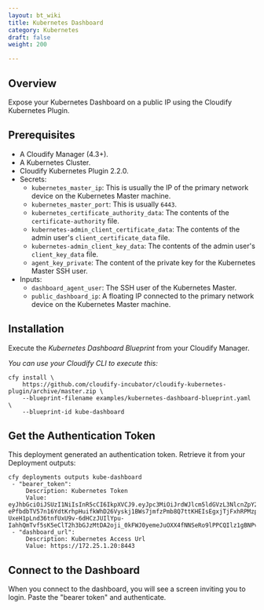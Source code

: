 ```yaml
---
layout: bt_wiki
title: Kubernetes Dashboard
category: Kubernetes
draft: false
weight: 200

---
```


## Overview

Expose your Kubernetes Dashboard on a public IP using the Cloudify Kubernetes Plugin.


## Prerequisites

* A Cloudify Manager (4.3+).
* A Kubernetes Cluster.
* Cloudify Kubernetes Plugin 2.2.0.
* Secrets:
  * `kubernetes_master_ip`: This is usually the IP of the primary network device on the Kubernetes Master machine.
  * `kubernetes_master_port`: This is usually `6443`.
  * `kubernetes_certificate_authority_data`: The contents of the `certificate-authority` file.
  * `kubernetes-admin_client_certificate_data`:  The contents of the admin user's `client_certificate_data` file.
  * `kubernetes-admin_client_key_data`: The contents of the admin user's `client_key_data` file.
  * `agent_key_private`: The content of the private key for the Kubernetes Master SSH user.
* Inputs:
  * `dashboard_agent_user`: The SSH user of the Kubernetes Master.
  * `public_dashboard_ip`: A floating IP connected to the primary network device on the Kubernetes Master machine.


## Installation

Execute the _Kubernetes Dashboard Blueprint_ from your Cloudify Manager.

_You can use your Cloudify CLI to execute this:_

```shell
cfy install \
    https://github.com/cloudify-incubator/cloudify-kubernetes-plugin/archive/master.zip \
    --blueprint-filename examples/kubernetes-dashboard-blueprint.yaml \
    --blueprint-id kube-dashboard
```


## Get the Authentication Token

This deployment generated an authentication token. Retrieve it from your Deployment outputs:

```shell
cfy deployments outputs kube-dashboard
 - "bearer_token":
     Description: Kubernetes Token
     Value: eyJhbGciOiJSUzI1NiIsInR5cCI6IkpXVCJ9.eyJpc3MiOiJrdWJlcm5ldGVzL3NlcnZpY2VhY2NvdW50Iiwia3ViZXJuZXRlcy5pby9zZXJ2aWNlYWNjb3VudC9uYW1lc3BhY2UiOiJkZWZhdWx0Iiwia3ViZXJuZXRlcy5pby9zZXJ2aWNlYWNjb3VudC9zZWNyZXQubmFtZSI6InJlZ3VsYXItdXNlci10b2tlbi1qeHhoNSIsImt1YmVybmV0ZXMuaW8vc2VydmljZWFjY291bnQvc2VydmljZS1hY2NvdW50Lm5hbWUiOiJyZWd1bGFyLXVzZXIiLCJrdWJlcm5ldGVzLmlvL3NlcnZpY2VhY2NvdW50L3NlcnZpY2UtYWNjb3VudC51aWQiOiJiMGE3MzBiOC0yMTM5LTExZTgtODAxZC00MjAxMGEwYjBjMDQiLCJzdWIiOiJzeXN0ZW06c2VydmljZWFjY291bnQ6ZGVmYXVsdDpyZWd1bGFyLXVzZXIifQ.m06FHyC8TbKZ1bcnxIV_JKpKrADIOYDN4BqEcTMR947fzzfTzU8QiVjYJQF4kCgAR1rC3dNYcQI8rtmwLJg3ttmAoFi_myi38Mb6JyW19vMjxUx3BK8xuiXhcReQyEt0X50koSminwQbqFqMNbtGtODqIyjfe-ePfbdbTV57n16YdtKrhpHuifkWhD26Vyskj1BWs7jmfzPmb8Q7ttKHEIsEgxjTjFxhRPMzp-UxeH1pLnd36tnfUxU9v-6dHCzJUIlYpu-IahhQmTvf5sK5eClT2h3bGJzMtDA2oji_0kFWJ0yemeJuOXX4fNNSeRo9lPPCQIlz1gBNPvSHQngwgQ
 - "dashboard_url":
     Description: Kubernetes Access Url
     Value: https://172.25.1.20:8443
```


## Connect to the Dashboard

When you connect to the dashboard, you will see a screen inviting you to login. Paste the "bearer token" and authenticate.
